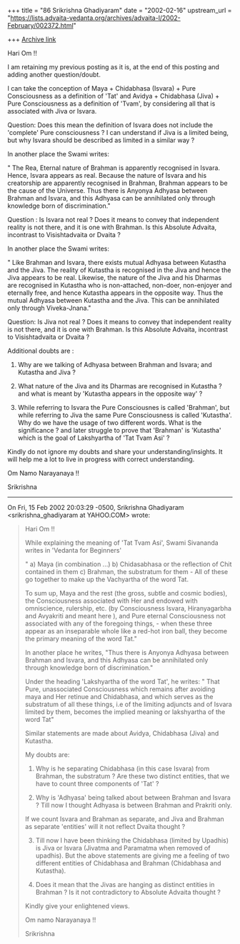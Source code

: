 +++
title = "86 Srikrishna Ghadiyaram"
date = "2002-02-16"
upstream_url = "https://lists.advaita-vedanta.org/archives/advaita-l/2002-February/002372.html"

+++
[Archive link](https://lists.advaita-vedanta.org/archives/advaita-l/2002-February/002372.html)

Hari Om !!

I am retaining my previous posting as it is, at the end of this posting and
adding another question/doubt.

I can take the conception of Maya + Chidabhasa (Isvara) + Pure
Consciousness as a definition of 'Tat' and Avidya + Chidabhasa (Jiva) +
Pure Consciousness as a definition of 'Tvam', by considering all that is
associated with Jiva or Isvara.

Question: Does this mean the definition of Isvara does not include
the 'complete' Pure consciousness ? I can understand if Jiva is a limited
being, but why Isvara should be described as limited in a similar way ?

In another place the Swami writes:

" The Rea, Eternal nature of Brahman is apparently recognised in Isvara.
Hence, Isvara appears as real. Because the nature of Isvara and his
creatorship are apparently recognised in Brahman, Brahman appears to be the
cause of the Universe. Thus there is Anyonya Adhyasa between Brahman and
Isvara, and this Adhyasa can be annihilated only through knowledge born of
discrimination."

Question : Is Isvara not real ? Does it means to convey that independent
reality is not there, and it is one with Brahman. Is this Absolute Advaita,
incontrast to Visishtadvaita or Dvaita ?

In another place the Swami writes:

" Like Brahman and Isvara, there exists mutual Adhyasa between Kutastha and
the Jiva. The reality of Kutastha is recognised in the Jiva and hence the
Jiva appears to be real. Likewise, the nature of the Jiva and his Dharmas
are recognised in Kutastha who is non-attached, non-doer, non-enjoyer and
eternally free, and hence Kutastha appears in the opposite way. Thus the
mutual Adhyasa between Kutastha and the Jiva. This can be annihilated only
through Viveka-Jnana."

Question: Is Jiva not real ? Does it means to convey that independent
reality is not there, and it is one with Brahman. Is this Absolute Advaita,
incontrast to Visishtadvaita or Dvaita ?

Additional doubts are :

1. Why are we talking of Adhyasa between Brahman and Isvara; and Kutastha
and Jiva ?


2. What nature of the Jiva and its Dharmas are recognised in Kutastha ? and
what is meant by 'Kutastha appears in the opposite way' ?

3. While referring to Isvara the Pure Consciousnes is called 'Brahman', but
while referring to Jiva the same Pure Consciousness is called 'Kutastha'.
Why do we have the usage of two different words. What is the significance ?
and later struggle to prove that 'Brahman' is 'Kutastha'  which is the goal
of Lakshyartha of 'Tat Tvam Asi' ?

Kindly do not ignore my doubts and share your understanding/insights. It
will help me a lot to live in progress with correct understanding.

Om Namo Narayanaya !!

Srikrishna


------------

On Fri, 15 Feb 2002 20:03:29 -0500, Srikrishna Ghadiyaram
<srikrishna_ghadiyaram at YAHOO.COM> wrote:

>Hari Om !!
>
>While explaining the meaning of 'Tat Tvam Asi', Swami Sivananda writes
>in 'Vedanta for Beginners'
>
>" a) Maya (in combination ...) b) Chidasabhasa or the reflection of Chit
>contained in them  c) Brahman, the substratum for them - All of these  go
>together to make up the Vachyartha of the word Tat.
>
>To sum up, Maya and the rest (the gross, subtle and cosmic bodies), the
>Consciousness associated with Her and endowed with omniscience, rulership,
>etc. (by Consciousness Isvara, Hiranyagarbha and Avyakriti and meant
>here ), and Pure eternal Consciousness not associated with any of the
>foregoing things, - when these three appear as an inseparable whole like a
>red-hot iron ball, they become the primary meaning of the word Tat."
>
>In another place he writes,
>"Thus there is Anyonya Adhyasa between Brahman and Isvara, and this Adhyasa
>can be annihilated only through knowledge born of discrimination."
>
>Under the heading 'Lakshyartha of the word Tat', he writes:
>" That Pure, unassociated Consciousness which remains after avoiding maya
>and Her retinue and Chidabhasa, and which serves as the substratum of all
>these things, i.e of the limiting adjuncts and of Isvara limited by them,
>becomes the implied meaning or lakshyartha of the word Tat"
>
>Similar statements are made about Avidya, Chidabhasa (Jiva) and Kutastha.
>
>My doubts are:
>
>1. Why is he separating Chidabhasa (in this case Isvara) from Brahman, the
>substratum ? Are these two distinct entities, that we have to count three
>components of 'Tat' ?
>
>2. Why is 'Adhyasa' being talked about between Brahman and Isvara ? Till
>now I thought Adhyasa is between Brahman and Prakriti only.
>
>If we count Isvara and Brahman as separate, and Jiva and Brahman  as
>separate 'entities' will it not reflect Dvaita thought ?
>
>3. Till now I have been thinking the Chidabhasa (limited by Upadhis) is
>Jiva or Isvara (Jivatma and Paramatma when removed of upadhis). But the
>above statements are giving me a feeling of two different entities of
>Chidabhasa and Brahman (Chidabhasa and Kutastha).
>
>4. Does it mean that the Jivas are hanging as distinct entities in
>Brahman ? Is it not contradictory to Absolute Advaita thought ?
>
>Kindly give your enlightened views.
>
>Om namo Narayanaya !!
>
>Srikrishna

